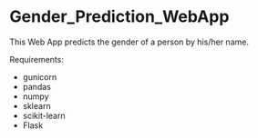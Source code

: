 # Gender_Prediction_WebApp
This Web App predicts the gender of a person by his/her name.

Requirements:
- gunicorn
- pandas
- numpy
- sklearn
- scikit-learn
- Flask
